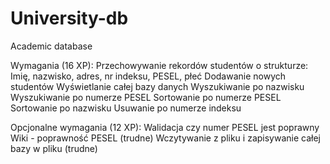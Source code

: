 # University-db
Academic database 


Wymagania (16 XP):
  Przechowywanie rekordów studentów o strukturze: Imię, nazwisko, adres, nr indeksu, PESEL, płeć
  Dodawanie nowych studentów
  Wyświetlanie całej bazy danych
  Wyszukiwanie po nazwisku
  Wyszukiwanie po numerze PESEL
  Sortowanie po numerze PESEL
  Sortowanie po nazwisku
  Usuwanie po numerze indeksu


Opcjonalne wymagania (12 XP):
  Walidacja czy numer PESEL jest poprawny Wiki - poprawność PESEL (trudne)
  Wczytywanie z pliku i zapisywanie całej bazy w pliku (trudne)
